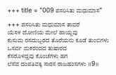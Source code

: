 +++
title = "009 ಪಸರಿಸಿತು ಮಧುಮಾಸ"

+++
ಪಸರಿಸಿತು ಮಧುಮಾಸ ತಾವರೆ  
ಯೆಸಳ ದೋಣಿಯ ಮೇಲೆ ಹಾಯ್ದವು  
ಕುಸುಮ ರಸದುಬ್ಬರದ ತೊರೆಯನು ಕೂಡೆ ತುಂಬಿಗಳು   
ಒಸರ್ವ ಮಕರಂದದ ತುಷಾರದ  
ಕೆಸರೊಳದ್ದವು ಕೊಂಚೆಗಳು ಹಗ  
ಲೆಸೆವ ದಂಪತಿವಕ್ಕಿ ಸಾರಸ ರಾಜಹಂಸಗಳು      ॥9॥